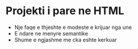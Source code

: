 # Projekti i pare ne HTML
- Nje faqe e thjeshte e modeste e krijuar nga une
- E ndare ne menyre semantike
- Shume e ngjashme me cka eshte kerkuar
